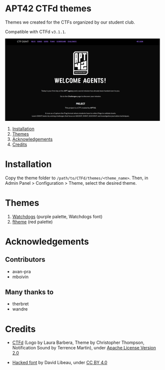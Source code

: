 # APT42 CTFd themes

Themes we created for the CTFs organized by our student club.

Compatible with CTFd `v3.1.1`.

<p align="center">
  <img src="screenshots/watchdogs/watchdogs00.png" alt="main page" width="600" />
</p>

1. [Installation](#installation)
2. [Themes](#themes)
3. [Acknowledgements](#acknowledgements)
4. [Credits](#credits)

# Installation

Copy the theme folder to `/path/to/CTFd/themes/<theme_name>`. Then, in Admin Panel > Configuration > Theme, select the desired theme.

# Themes

1. [Watchdogs](watchdogs/README.md) (purple palette, Watchdogs font)
2. [ftheme](ftheme/README.md) (red palette)

# Acknowledgements

## Contributors

* avan-pra
* mboivin

## Many thanks to

* therbret
* wandre

# Credits

- [CTFd](https://github.com/CTFd/CTFd) (Logo by Laura Barbera, Theme by Christopher Thompson, Notification Sound by Terrence Martin), under [Apache License
Version 2.0](https://www.apache.org/licenses/LICENSE-2.0)

- [Hacked font](https://watchdogsfont.com/) by David Libeau, under [CC BY 4.0](https://creativecommons.org/licenses/by/4.0/)
